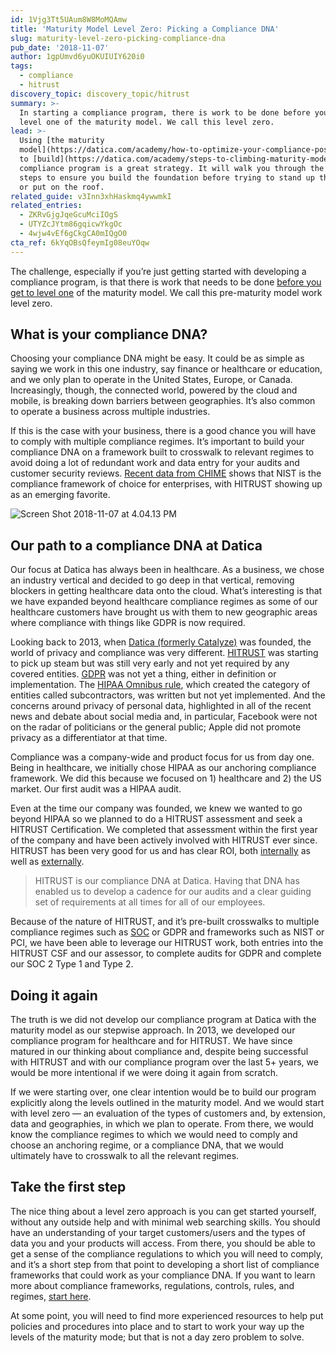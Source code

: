```yaml
---
id: 1Vjg3Tt5UAum8W8MoMQAmw
title: 'Maturity Model Level Zero: Picking a Compliance DNA'
slug: maturity-level-zero-picking-compliance-dna
pub_date: '2018-11-07'
author: 1gpUmvd6yuOKUIUIY620i0
tags:
  - compliance
  - hitrust
discovery_topic: discovery_topic/hitrust
summary: >-
  In starting a compliance program, there is work to be done before you get to
  level one of the maturity model. We call this level zero.
lead: >-
  Using [the maturity
  model](https://datica.com/academy/how-to-optimize-your-compliance-posture-with-a-maturity-model/)
  to [build](https://datica.com/academy/steps-to-climbing-maturity-model/) your
  compliance program is a great strategy. It will walk you through the necessary
  steps to ensure you build the foundation before trying to stand up the walls
  or put on the roof.
related_guide: v3Inn3xhHaskmq4ywwmkI
related_entries:
  - ZKRvGjgJqeGcuMciIOgS
  - UTYZcJYtm86gqicwYkgOc
  - 4wjw4vEf6gCkgCA0mIQgO0
cta_ref: 6kYqOBsQfeymIg08euYOqw
---
```


The challenge, especially if you’re just getting started with developing a compliance program, is that there is work that needs to be done [before you get to level one](https://datica.com/academy/how-to-optimize-your-compliance-posture-with-a-maturity-model/) of the maturity model. We call this pre-maturity model work level zero.

## What is your compliance DNA?

Choosing your compliance DNA might be easy. It could be as simple as saying we work in this one industry, say finance or healthcare or education, and we only plan to operate in the United States, Europe, or Canada. Increasingly, though, the connected world, powered by the cloud and mobile, is breaking down barriers between geographies. It’s also common to operate a business across multiple industries.

If this is the case with your business, there is a good chance you will have to comply with multiple compliance regimes. It’s important to build your compliance DNA on a framework built to crosswalk to relevant regimes to avoid doing a lot of redundant work and data entry for your audits and customer security reviews. [Recent data from CHIME](https://chimecentral.org/wp-content/uploads/2018/10/Healthcares-Most-Wired%E2%80%94National-Trends-2018-FINAL.pdf) shows that NIST is the compliance framework of choice for enterprises, with HITRUST showing up as an emerging favorite. 

![Screen Shot 2018-11-07 at 4.04.13 PM](/assets/academy/Screen_Shot_2018-11-07_at_4.04.13_PM.png)

## Our path to a compliance DNA at Datica

Our focus at Datica has always been in healthcare. As a business, we chose an industry vertical and decided to go deep in that vertical, removing blockers in getting healthcare data onto the cloud. What’s interesting is that we have expanded beyond healthcare compliance regimes as some of our healthcare customers have brought us with them to new geographic areas where compliance with things like GDPR is now required.

Looking back to 2013, when [Datica (formerly Catalyze)](https://datica.com/press-release/catalyze-rebrands-as-datica-solidifies-its-unique-mark-on-healthcare/) was founded, the world of privacy and compliance was very different. [HITRUST](https://datica.com/discover/hitrust/) was starting to pick up steam but was still very early and not yet required by any covered entities. [GDPR](https://datica.com/discover/gdpr/) was not yet a thing, either in definition or implementation. The [HIPAA Omnibus rule](https://datica.com/discover/hipaa-compliance/), which created the category of entities called subcontractors, was written but not yet implemented. And the concerns around privacy of personal data, highlighted in all of the recent news and debate about social media and, in particular, Facebook were not on the radar of politicians or the general public; Apple did not promote privacy as a differentiator at that time.

Compliance was a company-wide and product focus for us from day one. Being in healthcare, we initially chose HIPAA as our anchoring compliance framework. We did this because we focused on 1) healthcare and 2) the US market. Our first audit was a HIPAA audit.

Even at the time our company was founded, we knew we wanted to go beyond HIPAA so we planned to do a HITRUST assessment and seek a HITRUST Certification. We completed that assessment within the first year of the company and have been actively involved with HITRUST ever since. HITRUST has been very good for us and has clear ROI, both [internally](https://datica.com/blog/the-internal-roi-of-hitrust/) as well as [externally](https://datica.com/blog/the-truth-about-hitrust-and-why-it-should-become-the-industry-standard/).

> HITRUST is our compliance DNA at Datica. Having that DNA has enabled us to develop a cadence for our audits and a clear guiding set of requirements at all times for all of our employees. 

Because of the nature of HITRUST, and it’s pre-built crosswalks to multiple compliance regimes such as [SOC](https://datica.com/academy/soc-2-type-ii-compliance-for-cloud-computing/) or GDPR and frameworks  such as NIST or PCI, we have been able to leverage our HITRUST work, both entries into the HITRUST CSF and our assessor, to complete audits for GDPR and complete our SOC 2 Type 1 and Type 2.

## Doing it again

The truth is we did not develop our compliance program at Datica with the maturity model as our stepwise approach. In 2013, we developed our compliance program for healthcare and for HITRUST. We have since matured in our thinking about compliance and, despite being successful with HITRUST and with our compliance program over the last 5+ years, we would be more intentional if we were doing it again from scratch.

If we were starting over, one clear intention would be to build our program explicitly along the levels outlined in the maturity model. And we would start with level zero — an evaluation of the types of customers and, by extension, data and geographies, in which we plan to operate. From there, we would know the compliance regimes to which we would need to comply and choose an anchoring regime, or a compliance DNA, that we would ultimately have to crosswalk to all the relevant regimes.

## Take the first step

The nice thing about a level zero approach is you can get started yourself, without any outside help and with minimal web searching skills. You should have an understanding of your target customers/users and the types of data you and your products will access. From there, you should be able to get a sense of the compliance regulations to which you will need to comply, and it’s a short step from that point to developing a short list of compliance frameworks that could work as your compliance DNA. If you want to learn more about compliance frameworks, regulations, controls, rules, and regimes, [start here](https://datica.com/blog/we-wrote-a-book-complete-cloud-compliance/).

At some point, you will need to find more experienced resources to help put policies and procedures into place and to start to work your way up the levels of the maturity mode; but that is not a day zero problem to solve.

  